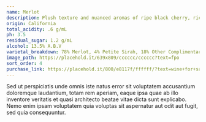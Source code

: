 ```yaml
---
name: Merlot
description: Plush texture and nuanced aromas of ripe black cherry, rich mocha and spicy plum before a seductive vanilla and oak finish.
origin: California
total_acidity: .6 g/mL
ph: 3.5
residual_sugar: 1.2 g/mL
alcohol: 13.5% A.B.V
varietal_breakdown: 78% Merlot, 4% Petite Sirah, 18% Other Complimentary Red Varietals
image_path: https://placehold.it/639x809/cccccc/cccccc?text=fpo
sort_order: 4
purchase_link: https://placehold.it/800/e8117f/ffffff/?text=wine+for+sale
---
```


Sed ut perspiciatis unde omnis iste natus error sit voluptatem accusantium doloremque laudantium, totam rem aperiam, eaque ipsa quae ab illo inventore veritatis et quasi architecto beatae vitae dicta sunt explicabo. Nemo enim ipsam voluptatem quia voluptas sit aspernatur aut odit aut fugit, sed quia consequuntur.